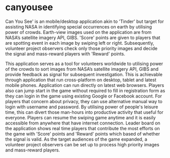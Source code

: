 # canyousee

Can You See' is an mobile/desktop application akin to 'Tinder' but target for assisting NASA in identifying special occurrences on earth by utilising power of crowds. Earth-view images used on the application are from NASA’s satellite imagery API, GIBS. 'Score' points are given to players that are spotting event in each image by swiping left or right. Subsequently, volunteer project observers check only those priority images and decide the signal and mass-reward players with 'Reward' points.

This application serves as a tool for volunteers worldwide to utilising power of the crowds to sort images from NASA’s satellite imagery API, GIBS and provide feedback as signal for subsequent investigation. This is achievable through application that run cross-platform on desktop, tablet and latest mobile phones. Application can run directly on latest web browsers. Players also can jump start in the game without required to fill in registration form as they can login in the game using existing Google or Facebook account. For players that concern about privacy, they can use alternative manual way to login with username and password. By utilising power of people's leisure time, this can divert those man-hours into productive activity that useful for everyone. Players can resume the swiping game anytime and it is easily accessible from anywhere that have internet connection. Leader board on the application shows real time players that contribute the most efforts on the game with 'Score' points and 'Reward' points which based of whether the signal is valid. As the target audiences of the game expanded, a volunteer project observers can be set up to process high priority images and mass-reward players.
